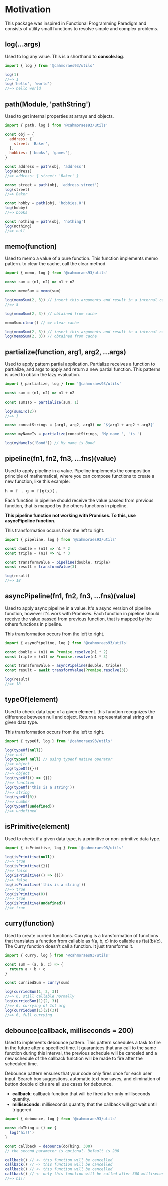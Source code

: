 # Motivation

This package was inspired in Functional Programming Paradigm and consists of utility small functions to resolve simple and complex problems.

## log(...args)

Used to log any value. This is a shorthand to <b>console.log</b>.

```js
import { log } from '@cahmoraes93/utils'

log(1)
//=> 1
log('hello', 'world')
//=> hello world
```

## path(Module, 'pathString')

Used to get internal properties at arrays and objects.

```js
import { path, log } from '@cahmoraes93/utils'

const obj = {
  address: {
    street: 'Baker',
  },
  hobbies: ['books', 'games'],
}

const address = path(obj, 'address')
log(address)
//=> address: { street: 'Baker' }

const street = path(obj, 'address.street')
log(street)
//=> Baker

const hobby = path(obj, 'hobbies.0')
log(hobby)
//=> books

const nothing = path(obj, 'nothing')
log(nothing)
//=> null
```

## memo(function)

Used to memo a value of a pure function. This function implements memo pattern.
to clear the cache, call the clear method.

```js
import { memo, log } from '@cahmoraes93/utils'

const sum = (n1, n2) => n1 + n2

const memoSum = memo(sum)

log(memoSum(2, 3)) // insert this arguments and result in a internal cache
//=> 5

log(memoSum(2, 3)) // obtained from cache

memoSum.clear() // => clear cache

log(memoSum(2, 3)) // insert this arguments and result in a internal cache
log(memoSum(2, 3)) // obtained from cache
```

## partialize(function, arg1, arg2, ...args)

Used to apply pattern partial application.
Partialize receives a function to partialize, and args to apply and return a new partial function. This patterns is used to obtain the lazy evaluation.

```js
import { partialize, log } from '@cahmoraes93/utils'

const sum = (n1, n2) => n1 + n2

const sum1To = partialize(sum, 1)

log(sum1To(2))
//=> 3

const concatStrings = (arg1, arg2, arg3) => `${arg1 + arg2 + arg3}`

const myNameIs = partialize(concatStrings, 'My name ', 'is ')

log(myNameIs('Bond')) // My name is Bond
```

## pipeline(fn1, fn2, fn3, ...fns)(value)

Used to apply pipeline in a value.
Pipeline implements the composition principle of mathematical, where you can compose functions to create a new function, like this example:

<pre>h = f . g = f(g(x)).</pre>

Each function in pipeline should receive the value passed from previous function, that is mapped by the others functions in pipeline.

<b>This pipeline function not working with Promises. To this, use asyncPipeline function.</b>

This transformation occurs from the left to right.

```js
import { pipeline, log } from '@cahmoraes93/utils'

const double = (n1) => n1 * 2
const triple = (n1) => n1 * 3

const transformValue = pipeline(double, triple)
const result = transformValue(3)

log(result)
//=> 18
```

## asyncPipeline(fn1, fn2, fn3, ...fns)(value)

Used to apply async pipeline in a value. It's a async version of pipeline function, however it's work with Promises.
Each function in pipeline should receive the value passed from previous function, that is mapped by the others functions in pipeline.

This transformation occurs from the left to right.

```js
import { asyncPipeline, log } from '@cahmoraes93/utils'

const double = (n1) => Promise.resolve(n1 * 2)
const triple = (n1) => Promise.resolve(n1 * 3)

const transformValue = asyncPipeline(double, triple)
const result = await transformValue(Promise.resolve(3))

log(result)
//=> 18
```

## typeOf(element)

Used to check data type of a given element.
this function recognizes the difference between null and object.
Return a representational string of a given data type.

This transformation occurs from the left to right.

```js
import { typeOf, log } from '@cahmoraes93/utils'

log(typeOf(null))
//=> null
log(typeof null) // using typeof native operator
//=> object
log(typeOf({}))
//=> object
log(typeOf(() => {}))
//=> function
log(typeOf('this is a string'))
//=> string
log(typeOf(0))
//=> number
log(typeOf(undefined))
//=> undefined
```

## isPrimitive(element)

Used to check if a given data type, is a primitive or non-primitive data type.

```js
import { isPrimitive, log } from '@cahmoraes93/utils'

log(isPrimitive(null))
//=> true
log(isPrimitive({}))
//=> false
log(isPrimitive(() => {}))
//=> false
log(isPrimitive('this is a string'))
//=> true
log(isPrimitive(0))
//=> true
log(isPrimitive(undefined))
//=> true
```

## curry(function)

Used to create curried functions.
Currying is a transformation of functions that translates a function from callable as f(a, b, c) into callable as f(a)(b)(c).
The Curry function doesn’t call a function. It just transforms it.

```js
import { curry, log } from '@cahmoraes93/utils'

const sum = (a, b, c) => {
  return a + b + c
}

const curriedSum = curry(sum)

log(curriedSum(1, 2, 3))
//=> 6, still callable normally
log(curriedSum(1)(2, 3))
//=> 6, currying of 1st arg
log(curriedSum(1)(2)(3))
//=> 6, full currying
```

## debounce(callback, milliseconds = 200)

Used to implements debounce pattern.
This pattern schedules a task to fire in the future after a specified time. It guarantees that any call to the same function during this interval, the previous schedule will be canceled and a new schedule of the callback function will be made to fire after the scheduled time.

Debounce pattern ensures that your code only fires once for each user input. Search box suggestions, automatic text box saves, and elimination of button double clicks are all use cases for debounce.

<ul>
  <li>
    <b>callback</b>:
    callback function that will be fired after only milliseconds quantity.
  </li>
  <li>
    <b>milliseconds</b>:
    milliseconds quantity that the callback will got wait until triggered.
  </li>
</ul>

```js
import { debounce, log } from '@cahmoraes93/utils'

const doThing = () => {
  log('hi!!')
}

const callback = debounce(doThing, 300)
// the second parameter is optional. Default is 200

callback() // <- this function will be cancelled
callback() // <- this function will be cancelled
callback() // <- this function will be cancelled
callback() // <- only this function will be called after 300 milliseconds
//=> hi!!
```

